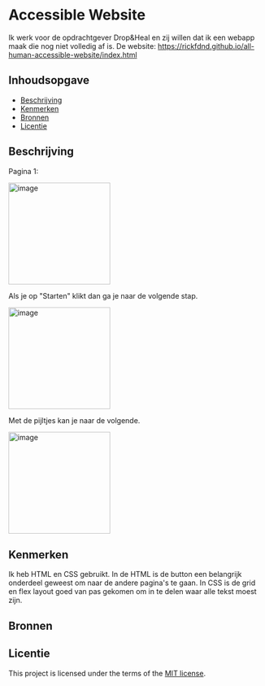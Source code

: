 # Accessible Website

Ik werk voor de opdrachtgever Drop&Heal en zij willen dat ik een webapp maak die nog niet volledig af is. De website: https://rickfdnd.github.io/all-human-accessible-website/index.html

## Inhoudsopgave

  * [Beschrijving](#beschrijving)
  * [Kenmerken](#kenmerken)
  * [Bronnen](#bronnen)
  * [Licentie](#licentie)

## Beschrijving
Pagina 1:

<img width="200" alt="image" src="https://github.com/user-attachments/assets/7640f068-f760-4de2-8ed7-10d19754c761">

Als je op "Starten" klikt dan ga je naar de volgende stap.

<img width="200" alt="image" src="https://github.com/user-attachments/assets/a7712da6-e5b1-4c5b-93c1-353011b78674">

Met de pijltjes kan je naar de volgende.

<img width="200" alt="image" src="https://github.com/user-attachments/assets/42dbdc08-42d2-4dd4-8e82-d8a828a3ec31">

## Kenmerken
Ik heb HTML en CSS gebruikt. In de HTML is de button een belangrijk onderdeel geweest om naar de andere pagina's te gaan. In CSS is de grid en flex layout goed van pas gekomen om in te delen waar alle tekst moest zijn.

## Bronnen

## Licentie
This project is licensed under the terms of the [MIT license](./LICENSE).
